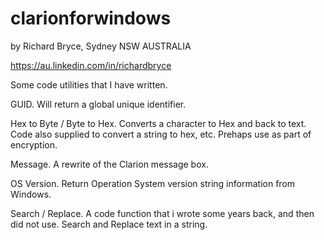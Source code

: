 # clarionforwindows
by Richard Bryce, Sydney NSW AUSTRALIA

https://au.linkedin.com/in/richardbryce

Some code utilities that I have written.

GUID.
Will return a global unique identifier.

Hex to Byte / Byte to Hex.
Converts a character to Hex and back to text. Code also supplied to convert a string to hex, etc.
Prehaps use as part of encryption.

Message.
A rewrite of the Clarion message box.

OS Version.
Return Operation System version string information from Windows.

Search / Replace.
A code function that i wrote some years back, and then did not use. Search and Replace text in a string.



